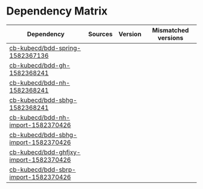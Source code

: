 # Dependency Matrix

Dependency | Sources | Version | Mismatched versions
---------- | ------- | ------- | -------------------
[cb-kubecd/bdd-spring-1582367136](https://github.com/cb-kubecd/bdd-spring-1582367136.git) |  | []() | 
[cb-kubecd/bdd-gh-1582368241](https://github.com/cb-kubecd/bdd-gh-1582368241.git) |  | []() | 
[cb-kubecd/bdd-nh-1582368241](https://github.com/cb-kubecd/bdd-nh-1582368241.git) |  | []() | 
[cb-kubecd/bdd-sbhg-1582368241](https://github.com/cb-kubecd/bdd-sbhg-1582368241.git) |  | []() | 
[cb-kubecd/bdd-nh-import-1582370426](https://github.com/cb-kubecd/bdd-nh-import-1582370426.git) |  | []() | 
[cb-kubecd/bdd-sbhg-import-1582370426](https://github.com/cb-kubecd/bdd-sbhg-import-1582370426.git) |  | []() | 
[cb-kubecd/bdd-ghfjxy-import-1582370426](https://github.com/cb-kubecd/bdd-ghfjxy-import-1582370426.git) |  | []() | 
[cb-kubecd/bdd-sbrp-import-1582370426](https://github.com/cb-kubecd/bdd-sbrp-import-1582370426.git) |  | []() | 

